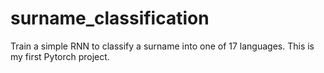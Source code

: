 # surname_classification

Train a simple RNN to classify a surname into one of 17 languages. This is my first Pytorch project.

